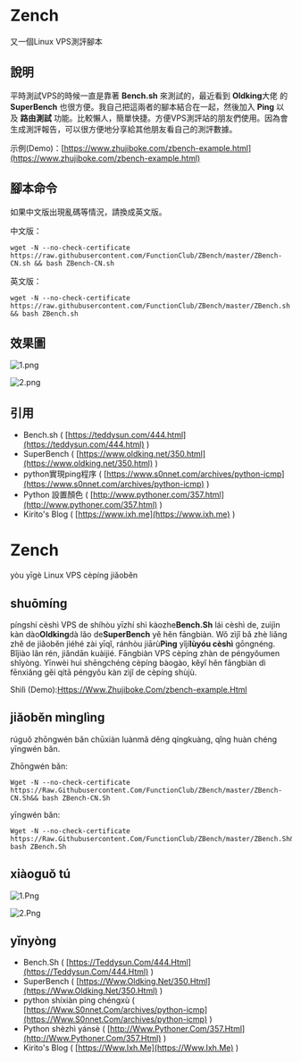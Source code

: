 # Zench

又一個Linux VPS測評腳本

## 說明

平時測試VPS的時候一直是靠著 **Bench.sh** 來測試的，最近看到 **Oldking**大佬 的 **SuperBench** 也很方便。我自己把這兩者的腳本結合在一起，然後加入 **Ping** 以及 **路由測試** 功能。比較懶人，簡單快捷。方便VPS測評站的朋友們使用。因為會生成測評報告，可以很方便地分享給其他朋友看自己的測評數據。

示例(Demo)：[https://www.zhujiboke.com/zbench-example.html](https://www.zhujiboke.com/zbench-example.html)

## 腳本命令

如果中文版出現亂碼等情況，請換成英文版。

中文版：

    wget -N --no-check-certificate https://raw.githubusercontent.com/FunctionClub/ZBench/master/ZBench-CN.sh && bash ZBench-CN.sh
    
英文版：

    wget -N --no-check-certificate https://raw.githubusercontent.com/FunctionClub/ZBench/master/ZBench.sh && bash ZBench.sh
    
## 效果圖

![1.png](1.png)


![2.png](2.png)

## 引用

* Bench.sh ( [https://teddysun.com/444.html](https://teddysun.com/444.html) )
* SuperBench ( [https://www.oldking.net/350.html](https://www.oldking.net/350.html) )
* python實現ping程序 ( [https://www.s0nnet.com/archives/python-icmp](https://www.s0nnet.com/archives/python-icmp) )
* Python 設置顏色 ( [http://www.pythoner.com/357.html](http://www.pythoner.com/357.html) )
* Kirito's Blog ( [https://www.ixh.me](https://www.ixh.me) )
# Zench

yòu yīgè Linux VPS cèpíng jiǎoběn

## shuōmíng

píngshí cèshì VPS de shíhòu yīzhí shì kàozhe**Bench.Sh** lái cèshì de, zuìjìn kàn dào**Oldking**dà lǎo de**SuperBench** yě hěn fāngbiàn. Wǒ zìjǐ bǎ zhè liǎng zhě de jiǎoběn jiéhé zài yīqǐ, ránhòu jiārù**Ping** yǐjí**lùyóu cèshì** gōngnéng. Bǐjiào lǎn rén, jiǎndān kuàijié. Fāngbiàn VPS cèpíng zhàn de péngyǒumen shǐyòng. Yīnwèi huì shēngchéng cèpíng bàogào, kěyǐ hěn fāngbiàn dì fēnxiǎng gěi qítā péngyǒu kàn zìjǐ de cèpíng shùjù.

Shìlì (Demo):[Https://Www.Zhujiboke.Com/zbench-example.Html](https://Www.Zhujiboke.Com/zbench-example.Html)

## jiǎoběn mìnglìng

rúguǒ zhōngwén bǎn chūxiàn luànmǎ děng qíngkuàng, qǐng huàn chéng yīngwén bǎn.

Zhōngwén bǎn:

    Wget -N --no-check-certificate https://Raw.Githubusercontent.Com/FunctionClub/ZBench/master/ZBench-CN.Sh&& bash ZBench-CN.Sh
    
yīngwén bǎn:

    Wget -N --no-check-certificate https://Raw.Githubusercontent.Com/FunctionClub/ZBench/master/ZBench.Sh&& bash ZBench.Sh
    
## xiàoguǒ tú

![1.Png](1.Png)


![2.Png](2.Png)

## yǐnyòng

* Bench.Sh ( [https://Teddysun.Com/444.Html](https://Teddysun.Com/444.Html) )
* SuperBench ( [https://Www.Oldking.Net/350.Html](https://Www.Oldking.Net/350.Html) )
* python shíxiàn ping chéngxù ( [https://Www.S0nnet.Com/archives/python-icmp](https://Www.S0nnet.Com/archives/python-icmp) )
* Python shèzhì yánsè ( [http://Www.Pythoner.Com/357.Html](http://Www.Pythoner.Com/357.Html) )
* Kirito's Blog ( [https://Www.Ixh.Me](https://Www.Ixh.Me) )
